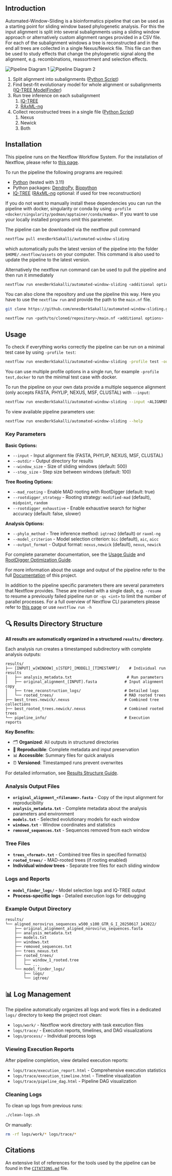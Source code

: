 ## Introduction

Automated-Window-Sliding is a bioinformatics pipeline that can be used as a starting point for sliding window based phylogenetic analysis. For this the input alignment is split into several subalignments using a sliding window approach or alternatively custom alignment ranges provided in a CSV file. For each of the subalignment windows a tree is reconstructed and in the end all trees are collected in a single Nexus/Newick file. This file can then be used to study effects that change the phylogenetic signal along the alignment, e.g. recombinations, reassortment and selection effects.

![Pipeline Diagram 1](assets/images/diagram1.png)
![Pipeline Diagram 2](assets/images/diagram2.png)

1. Split alignment into subalignments ([Python Script](bin/sliding_window.py))
2. Find best-fit evolutionary model for whole alignment or subalignments ([IQ-TREE ModelFinder](https://github.com/iqtree/iqtree2))
3. Run tree inference on each subalignment
   1. [IQ-TREE](https://github.com/iqtree/iqtree2)
   2. [RAxML-ng](https://github.com/amkozlov/raxml-ng)
4. Collect reconstructed trees in a single file ([Python Script](bin/collect_trees.py))
   1. Nexus
   2. Newick
   3. Both

## Installation

This pipeline runs on the Nextflow Workflow System. For the installation of Nextflow, please refer to [this page](https://www.nextflow.io/docs/latest/getstarted.html).

To run the pipeline the following programs are required:
   * [Python](https://www.python.org/downloads/) (tested with 3.11)
   * Python packages: [DendroPy](https://dendropy.org/), [Biopython](https://biopython.org/wiki/Download)
   * [IQ-TREE](http://www.iqtree.org/#download) ([RAxML-ng](https://github.com/amkozlov/raxml-ng) optional: if used for tree reconstruction)

If you do not want to manually install these dependencies you can run the pipeline with docker, singularity or conda by using `-profile <docker/singularity/podman/apptainer/conda/mamba>`. If you want to use your locally installed programs omit this parameter.

The pipeline can be downloaded via the nextflow pull command
```bash
nextflow pull enesBerkSakalli/automated-window-sliding
```
which automatically pulls the latest version of the pipeline into the folder `$HOME/.nextflow/assets` on your computer. This command is also used to update the pipeline to the latest version.

Alternatively the nextflow run command can be used to pull the pipeline and then run it immediately 
```bash
nextflow run enesBerkSakalli/automated-window-sliding <additional options>
```

You can also clone the repository and use the pipeline this way. Here you have to use the `nextflow run` and provide the path to the `main.nf` file.

```bash
git clone https://github.com/enesBerkSakalli/automated-window-sliding.git
```

```bash
nextflow run <path/to/cloned/repository>/main.nf <additional options>
```

## Usage

To check if everything works correctly the pipeline can be run on a minimal test case by using `-profile test`:

```bash
nextflow run enesBerkSakalli/automated-window-sliding -profile test -outdir <OUTDIR>
```

You can use multiple profile options in a single run, for example `-profile test,docker` to run the minimal test case with docker.

To run the pipeline on your own data provide a multiple sequence alignment (only accepts FASTA, PHYLIP, NEXUS, MSF, CLUSTAL) with `--input`:

```bash
nextflow run enesBerkSakalli/automated-window-sliding --input <ALIGNMENT> --outdir <OUTDIR>
```

To view available pipeline parameters use:
```bash
nextflow run enesBerkSakalli/automated-window-sliding --help
```

### Key Parameters

**Basic Options:**
- `--input` - Input alignment file (FASTA, PHYLIP, NEXUS, MSF, CLUSTAL)
- `--outdir` - Output directory for results
- `--window_size` - Size of sliding windows (default: 500)
- `--step_size` - Step size between windows (default: 100)

**Tree Rooting Options:**
- `--mad_rooting` - Enable MAD rooting with RootDigger (default: true)
- `--rootdigger_strategy` - Rooting strategy: `modified-mad` (default), `midpoint`, `random`
- `--rootdigger_exhaustive` - Enable exhaustive search for higher accuracy (default: false, slower)

**Analysis Options:**
- `--phylo_method` - Tree inference method: `iqtree2` (default) or `raxml-ng`
- `--model_criterion` - Model selection criterion: `bic` (default), `aic`, `aicc`
- `--output_format` - Output format: `nexus,newick` (default), `nexus`, `newick`

For complete parameter documentation, see the [Usage Guide](docs/usage.md) and [RootDigger Optimization Guide](docs/rootdigger_optimization.md).

For more information about the usage and output of the pipeline refer to the full [Documentation](docs/README.md) of this project.

In addition to the pipeline specific parameters there are several parameters that Nextflow provides. These are invoked with a single dash, e.g. `-resume` to resume a previously failed pipeline run or `-qs <int>` to limit the number of parallel processes. For a full overview of Nextflow CLI parameters please refer to [this page](https://www.nextflow.io/docs/latest/cli.html) or use `nextflow run -h`

## 🔍 Results Directory Structure

**All results are automatically organized in a structured `results/` directory.**

Each analysis run creates a timestamped subdirectory with complete analysis outputs:

```
results/
├── [INPUT]_w[WINDOW]_s[STEP]_[MODEL]_[TIMESTAMP]/    # Individual run results
│   ├── analysis_metadata.txt                        # Run parameters
│   ├── original_alignment_[INPUT].fasta            # Input alignment copy
│   ├── tree_reconstruction_logs/                   # Detailed logs
│   └── rooted_trees/                               # MAD rooted trees
├── best_trees.newick/.nexus                        # Combined tree collections
├── best_rooted_trees.newick/.nexus                 # Combined rooted trees
└── pipeline_info/                                  # Execution reports
```

**Key Benefits:**
- 🗂️ **Organized**: All outputs in structured directories
- 🔄 **Reproducible**: Complete metadata and input preservation  
- 📊 **Accessible**: Summary files for quick analysis
- ⏰ **Versioned**: Timestamped runs prevent overwrites

For detailed information, see [Results Structure Guide](docs/RESULTS_STRUCTURE.md).

### Analysis Output Files

* **`original_alignment_<filename>.fasta`** - Copy of the input alignment for reproducibility
* **`analysis_metadata.txt`** - Complete metadata about the analysis parameters and environment
* **`models.txt`** - Selected evolutionary models for each window
* **`windows.txt`** - Window coordinates and statistics
* **`removed_sequences.txt`** - Sequences removed from each window

### Tree Files

* **`trees_<format>.txt`** - Combined tree files in specified format(s)
* **`rooted_trees/`** - MAD-rooted trees (if rooting enabled)
* **Individual window trees** - Separate tree files for each sliding window

### Logs and Reports

* **`model_finder_logs/`** - Model selection logs and IQ-TREE output
* **Process-specific logs** - Detailed execution logs for debugging

### Example Output Directory

```text
results/
└── aligned_norovirus_sequences_w500_s100_GTR_G_I_20250617_143022/
    ├── original_alignment_aligned_norovirus_sequences.fasta
    ├── analysis_metadata.txt
    ├── models.txt
    ├── windows.txt
    ├── removed_sequences.txt
    ├── trees_nexus.txt
    ├── rooted_trees/
    │   ├── window_1_rooted.tree
    │   └── ...
    └── model_finder_logs/
        ├── logs/
        └── iqtree/
```

## 📊 Log Management

The pipeline automatically organizes all logs and work files in a dedicated `logs/` directory to keep the project root clean:

* `logs/work/` - Nextflow work directory with task execution files
* `logs/trace/` - Execution reports, timelines, and DAG visualizations
* `logs/process/` - Individual process logs

### Viewing Execution Reports

After pipeline completion, view detailed execution reports:

* `logs/trace/execution_report.html` - Comprehensive execution statistics
* `logs/trace/execution_timeline.html` - Timeline visualization
* `logs/trace/pipeline_dag.html` - Pipeline DAG visualization

### Cleaning Logs

To clean up logs from previous runs:

```bash
./clean-logs.sh
```

Or manually:

```bash
rm -rf logs/work/* logs/trace/*
```

## Citations

An extensive list of references for the tools used by the pipeline can be found in the [`CITATIONS.md`](CITATIONS.md) file.
